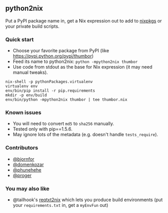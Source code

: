 ## python2nix

Put a PyPI package name in, get a Nix expression out to add to [nixpkgs](https://github.com/NixOS/nixpkgs) or your private build scripts.

### Quick start

* Choose your favorite package from PyPI (like https://pypi.python.org/pypi/thumbor)
* Feed its name to python2nix: `python -mpython2nix thumbor`
* Use code from stdout as the base for Nix expression (it may need manual tweaks).

```
nix-shell -p pythonPackages.virtualenv
virtualenv env
env/bin/pip install -r pip.requirements
mkdir -p env/build
env/bin/python -mpython2nix thumbor | tee thumbor.nix
```

### Known issues

* You will need to convert `md5` to `sha256` manually.
* Tested only with pip==1.5.6.
* May ignore lots of the metadata (e.g. doesn't handle `tests_require`).

### Contributors

* [@bjornfor](https://github.com/bjornfor)
* [@domenkozar](https://github.com/domenkozar)
* [@phunehehe](https://github.com/phunehehe)
* [@proger](https://github.com/proger)

### You may also like

* @tailhook's [reqtxt2nix](https://github.com/tailhook/reqtxt2nix) which lets you produce build environments (put your `requirements.txt` in, get a `myEnvFun` out)
